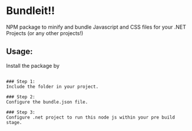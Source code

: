 # Bundleit!!

NPM package to minify and bundle Javascript and CSS files for your .NET Projects (or any other projects!)

## Usage:

Install the package by

``` npm install bundleit

### Step 1: 
Include the folder in your project. 

### Step 2:
Configure the bundle.json file. 

### Step 3:
Configure .net project to run this node js within your pre build stage. 

